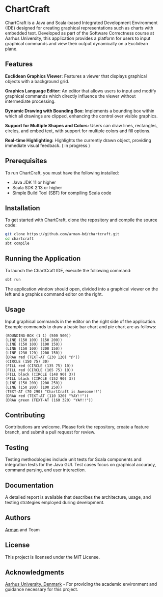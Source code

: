 # ChartCraft
ChartCraft is a Java and Scala-based Integrated Development Environment (IDE) designed for creating graphical representations such as charts with embedded text. Developed as part of the Software Correctness course at Aarhus University, this application provides a platform for users to input graphical commands and view their output dynamically on a Euclidean plane.

## Features
**Euclidean Graphics Viewer:** Features a viewer that displays graphical objects with a background grid.

**Graphics Language Editor:** An editor that allows users to input and modify graphical commands which directly influence the viewer without intermediate processing.

**Dynamic Drawing with Bounding Box:** Implements a bounding box within which all drawings are clipped, enhancing the control over visible graphics.

**Support for Multiple Shapes and Colors:** Users can draw lines, rectangles, circles, and embed text, with support for multiple colors and fill options.

**Real-time Highlighting:** Highlights the currently drawn object, providing immediate visual feedback. ( in progress )

## Prerequisites
To run ChartCraft, you must have the following installed:

* Java JDK 11 or higher
* Scala SDK 2.13 or higher
* Simple Build Tool (SBT) for compiling Scala code

## Installation
To get started with ChartCraft, clone the repository and compile the source code:
```bash
git clone https://github.com/arman-bd/chartcraft.git
cd chartcraft
sbt compile
```

## Running the Application
To launch the ChartCraft IDE, execute the following command:

```bash
sbt run
```

The application window should open, divided into a graphical viewer on the left and a graphics command editor on the right.

## Usage
Input graphical commands in the editor on the right side of the application. Example commands to draw a basic bar chart and pie chart are as follows:

```text
(BOUNDING-BOX (1 1) (500 500))
(LINE (150 100) (150 200))
(LINE (150 100) (100 150))
(LINE (150 100) (200 150))
(LINE (230 120) (200 150))
(DRAW red (TEXT-AT (230 120) "@"))
(CIRCLE (150 75) 30)
(FILL red (CIRCLE (135 75) 10))
(FILL red (CIRCLE (165 75) 10))
(FILL black (CIRCLE (148 90) 3))
(FILL black (CIRCLE (152 90) 3))
(LINE (150 200) (200 250))
(LINE (150 200) (100 250))
(TEXT-AT (70 290) "ChartCraft is Awesome!!")
(DRAW red (TEXT-AT (110 320) "YAY!!"))
(DRAW green (TEXT-AT (160 320) "YAY!!"))
```
## Contributing
Contributions are welcome. Please fork the repository, create a feature branch, and submit a pull request for review.

## Testing
Testing methodologies include unit tests for Scala components and integration tests for the Java GUI. Test cases focus on graphical accuracy, command parsing, and user interaction.

## Documentation
A detailed report is available that describes the architecture, usage, and testing strategies employed during development.

## Authors
[Arman](https://github.com/arman-bd) and Team

## License
This project is licensed under the MIT License.

## Acknowledgments
[Aarhus University, Denmark](https://au.dk) - For providing the academic environment and guidance necessary for this project.